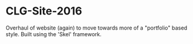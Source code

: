 # CLG-Site-2016
Overhaul of website (again) to move towards more of a "portfolio" based style. Built using the 'Skel' framework.
